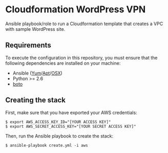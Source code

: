 # Cloudformation WordPress VPN

Ansible playbook/role to run a Cloudformation template that creates a VPC with sample WordPress site.

## Requirements

To execute the configuration in this repository, you must ensure that the following dependencies are installed on your machine:

* Ansible ([Yum](http://docs.ansible.com/ansible/intro_installation.html#latest-release-via-yum)/[Apt](http://docs.ansible.com/ansible/intro_installation.html#latest-releases-via-apt-ubuntu)/[OSX](http://docs.ansible.com/ansible/intro_installation.html#latest-releases-on-mac-osx))
* Python >= 2.6
* [boto](http://boto.cloudhackers.com/en/latest/getting_started.html)

## Creating the stack

First, make sure that you have exported your AWS credentials:

    $ export AWS_ACCESS_KEY_ID="[YOUR ACCESS KEY]"
    $ export AWS_SECRET_ACCESS_KEY="[YOUR SECRET ACCESS KEY]"

Then, run the Ansible playbook to create the stack:

    $ ansible-playbook create.yml -i aws
